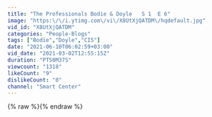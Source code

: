 ```yaml
---
title: "The Professionals Bodie & Doyle   S 1  E 6"
image: "https:\/\/i.ytimg.com\/vi\/X8UtXjQATDM\/hqdefault.jpg"
vid_id: "X8UtXjQATDM"
categories: "People-Blogs"
tags: ["Bodie","Doyle","CI5"]
date: "2021-06-10T06:02:59+03:00"
vid_date: "2021-03-02T12:55:15Z"
duration: "PT50M37S"
viewcount: "1318"
likeCount: "9"
dislikeCount: "0"
channel: "Smart Center"
---
```

{% raw %}{% endraw %}
